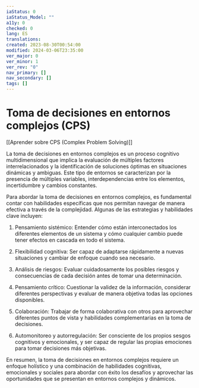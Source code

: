 ```yaml
---
iaStatus: 0
iaStatus_Model: ""
a11y: 0
checked: 0
lang: ES
translations: 
created: 2023-08-30T00:54:00
modified: 2024-03-06T23:35:00
ver_major: 0
ver_minor: 1
ver_rev: "0"
nav_primary: []
nav_secondary: []
tags: []
---
```

# Toma de decisiones en entornos complejos (CPS)

[[Aprender sobre CPS (Complex Problem Solving)]]

La toma de decisiones en entornos complejos es un proceso cognitivo multidimensional que implica la evaluación de múltiples factores interrelacionados y la identificación de soluciones óptimas en situaciones dinámicas y ambiguas. Este tipo de entornos se caracterizan por la presencia de múltiples variables, interdependencias entre los elementos, incertidumbre y cambios constantes.

Para abordar la toma de decisiones en entornos complejos, es fundamental contar con habilidades específicas que nos permitan navegar de manera efectiva a través de la complejidad. Algunas de las estrategias y habilidades clave incluyen:

1. Pensamiento sistémico: Entender cómo están interconectados los diferentes elementos de un sistema y cómo cualquier cambio puede tener efectos en cascada en todo el sistema.

2. Flexibilidad cognitiva: Ser capaz de adaptarse rápidamente a nuevas situaciones y cambiar de enfoque cuando sea necesario.

3. Análisis de riesgos: Evaluar cuidadosamente los posibles riesgos y consecuencias de cada decisión antes de tomar una determinación.

4. Pensamiento crítico: Cuestionar la validez de la información, considerar diferentes perspectivas y evaluar de manera objetiva todas las opciones disponibles.

5. Colaboración: Trabajar de forma colaborativa con otros para aprovechar diferentes puntos de vista y habilidades complementarias en la toma de decisiones.

6. Automonitoreo y autorregulación: Ser consciente de los propios sesgos cognitivos y emocionales, y ser capaz de regular las propias emociones para tomar decisiones más objetivas.

En resumen, la toma de decisiones en entornos complejos requiere un enfoque holístico y una combinación de habilidades cognitivas, emocionales y sociales para abordar con éxito los desafíos y aprovechar las oportunidades que se presentan en entornos complejos y dinámicos.
